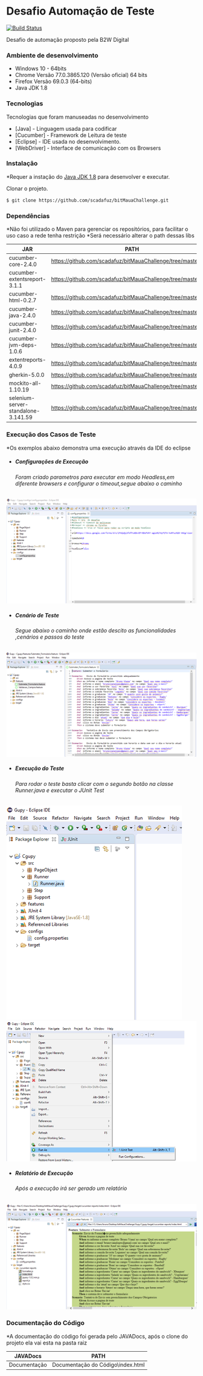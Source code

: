 # Desafio Automação de Teste

[![Build Status](https://travis-ci.org/joemccann/dillinger.svg?branch=master)](https://github.com/scadafuz/bitMauaChallenge/)

Desafio de automação proposto pela B2W Digital

### Ambiente de desenvolvimento

* Windows 10 - 64bits
* Chrome Versão 77.0.3865.120 (Versão oficial) 64 bits
* Firefox Versão 69.0.3 (64-bits)
* Java JDK 1.8


### Tecnologias

Tecnologias que foram manuseadas no desenvolvimento

* [Java] - Linguagem usada para codificar
* [Cucumber] - Framework de Leitura de teste
* [Eclipse] - IDE usada no desenvolvimento.
* [WebDriver] - Interface de comunicação com os Browsers

### Instalação

*Requer a instação do [Java JDK 1.8](https://www.oracle.com/technetwork/pt/java/javase/downloads/jdk8-downloads-2133151.html) para desenvolver e executar.

Clonar o projeto.

```sh
$ git clone https://github.com/scadafuz/bitMauaChallenge.git
```
### Dependências

*Não foi utilizado o Maven para gerenciar os repositórios, para facilitar o uso caso a rede tenha restrição 
*Será necessário alterar o path dessas libs

| JAR | PATH |
| ------ | ------ |
| cucumber-core-2.4.0 | https://github.com/scadafuz/bitMauaChallenge/tree/master/LIBS |
| cucumber-extentsreport-3.1.1 | https://github.com/scadafuz/bitMauaChallenge/tree/master/LIBS |
| cucumber-html-0.2.7 | https://github.com/scadafuz/bitMauaChallenge/tree/master/LIBS |
| cucumber-java-2.4.0 | https://github.com/scadafuz/bitMauaChallenge/tree/master/LIBS |
| cucumber-junit-2.4.0 | https://github.com/scadafuz/bitMauaChallenge/tree/master/LIBS |
| cucumber-jvm-deps-1.0.6 | https://github.com/scadafuz/bitMauaChallenge/tree/master/LIBS |
| extentreports-4.0.9 | https://github.com/scadafuz/bitMauaChallenge/tree/master/LIBS |
| gherkin-5.0.0 | https://github.com/scadafuz/bitMauaChallenge/tree/master/LIBS |
| mockito-all-1.10.19 | https://github.com/scadafuz/bitMauaChallenge/tree/master/LIBS |
| selenium-server-standalone-3.141.59 | https://github.com/scadafuz/bitMauaChallenge/tree/master/LIBS |

### Execução dos Casos de Teste
*Os exemplos abaixo demonstra uma execução através da IDE do eclipse
* ##### Configurações de Execução
    ###### Foram criado parametros para executar em modo Headless,em diferente browsers e configurar o timeout,segue abaixo o caminho
![Alt Text](https://github.com/scadafuz/bitMauaChallenge/raw/master/IMG/Propriedades.PNG)

* ##### Cenário de Teste
     ###### Segue abaixo o caminho onde estão descito as funcionalidades ,cenários e passos do teste
![Alt Text](https://github.com/scadafuz/bitMauaChallenge/raw/master/IMG/Features.PNG)
* ##### Execução do Teste
    ###### Para rodar o teste basta clicar com o segundo botão na classe Runner.java e executar o JUnit Test

![Alt Text](https://github.com/scadafuz/bitMauaChallenge/raw/master/IMG/Executar1.PNG)
![Alt Text](https://github.com/scadafuz/bitMauaChallenge/raw/master/IMG/executar2.png)
* ##### Relatório de Execução
     ###### Após a execução irá ser gerado um relatório 
![Alt Text](https://github.com/scadafuz/bitMauaChallenge/raw/master/IMG/Report.PNG)

### Documentação do Código
*A documentação do código foi gerada pelo JAVADocs, após o clone do projeto ela vai esta na pasta raiz

| JAVADocs | PATH |
| ------ | ------ |
|Documentação | Documentação do Código\index.html |







